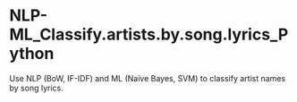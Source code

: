 # NLP-ML_Classify.artists.by.song.lyrics_Python
Use NLP (BoW, IF-IDF) and ML (Naïve Bayes, SVM) to classify artist names by song lyrics. 
